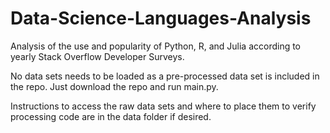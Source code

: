 # Data-Science-Languages-Analysis
Analysis of the use and popularity of Python, R, and Julia according to yearly Stack Overflow Developer Surveys.

No data sets needs to be loaded as a pre-processed data set is included in the repo. Just download the repo and run main.py.

Instructions to access the raw data sets and where to place them to verify processing code are in the data folder if desired.
